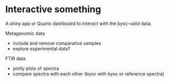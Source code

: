 # Interactive something

A shiny app or Quarto dashboard to interact with the byoc-valid data.

Metagenomic data

- include and remove comparative samples
- explore experimental data?

FTIR data

- plotly plots of spectra
- compare spectra with each other (byoc with byoc or reference spectra)
